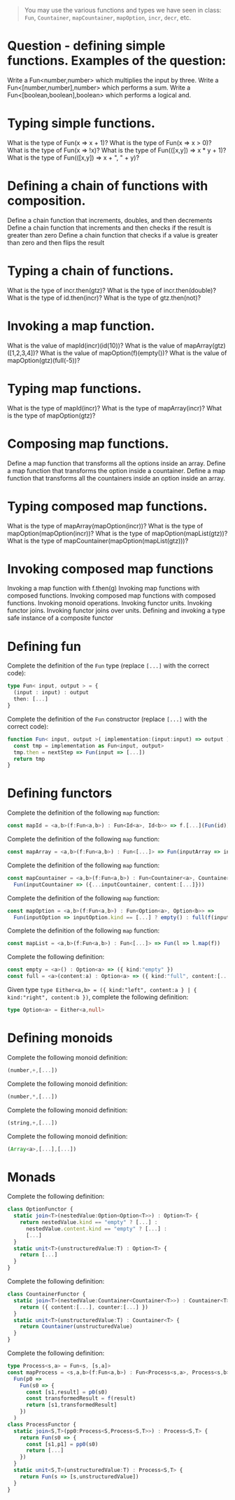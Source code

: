 > You may use the various functions and types we have seen in class: `Fun`, `Countainer`, `mapCountainer`, `mapOption`, `incr`, `decr`, etc.

# Question - defining simple functions. Examples of the question:
Write a Fun<number,number> which multiplies the input by three.
Write a Fun<[number,number],number> which performs a sum.
Write a Fun<[boolean,boolean],boolean> which performs a logical and.


# Typing simple functions.
What is the type of Fun(x => x + 1)?
What is the type of Fun(x => x > 0)?
What is the type of Fun(x => !x)?
What is the type of Fun(([x,y]) => x * y + 1)?
What is the type of Fun(([x,y]) => x + ", " + y)?

# Defining a chain of functions with composition. 
Define a chain function that increments, doubles, and then decrements
Define a chain function that increments and then checks if the result is greater than zero
Define a chain function that checks if a value is greater than zero and then flips the result

# Typing a chain of functions.
What is the type of incr.then(gtz)?
What is the type of incr.then(double)?
What is the type of id.then(incr)?
What is the type of gtz.then(not)?

# Invoking a map function. 
What is the value of mapId(incr)(id(10))?
What is the value of mapArray(gtz)([1,2,3,4])?
What is the value of mapOption(f)(empty())?
What is the value of mapOption(gtz)(full(-5))?

# Typing map functions.
What is the type of mapId(incr)?
What is the type of mapArray(incr)?
What is the type of mapOption(gtz)?

# Composing map functions.
Define a map function that transforms all the options inside an array.
Define a map function that transforms the option inside a countainer.
Define a map function that transforms all the countainers inside an option inside an array.

# Typing composed map functions.
What is the type of mapArray(mapOption(incr))?
What is the type of mapOption(mapOption(incr))?
What is the type of mapOption(mapList(gtz))?
What is the type of mapCountainer(mapOption(mapList(gtz)))?

# Invoking composed map functions
Invoking a map function with f.then(g)
Invoking map functions with composed functions.
Invoking composed map functions with composed functions.
Invoking monoid operations.
Invoking functor units.
Invoking functor joins.
Invoking functor joins over units.
Defining and invoking a type safe instance of a composite functor


# Defining fun
Complete the definition of the `Fun` type (replace `[...]` with the correct code):
```ts
type Fun< input, output > = {
  (input : input) : output 
  then: [...]
}
```

Complete the definition of the `Fun` constructor (replace `[...]` with the correct code):
```ts
function Fun< input, output >( implementation:(input:input) => output ) : Fun< input, output > {
  const tmp = implementation as Fun<input, output>
  tmp.then = nextStep => Fun(input => [...])
  return tmp
}
```

# Defining functors
Complete the definition of the following `map` function:
```ts
const mapId = <a,b>(f:Fun<a,b>) : Fun<Id<a>, Id<b>> => f.[...](Fun(id))
```
Complete the definition of the following `map` function:
```ts
const mapArray = <a,b>(f:Fun<a,b>) : Fun<[...]> => Fun(inputArray => inputArray.map(f))
```

Complete the definition of the following `map` function:
```ts
const mapCountainer = <a,b>(f:Fun<a,b>) : Fun<Countainer<a>, Countainer<b>> =>
  Fun(inputCountainer => ({...inputCountainer, content:[...]}))
```
Complete the definition of the following `map` function:
```ts
const mapOption = <a,b>(f:Fun<a,b>) : Fun<Option<a>, Option<b>> =>
  Fun(inputOption => inputOption.kind == [...] ? empty() : full(f(inputOption.content)))
```

Complete the definition of the following `map` function:
```ts
const mapList = <a,b>(f:Fun<a,b>) : Fun<[...]> => Fun(l => l.map(f))
```

Complete the following definition:
```ts
const empty = <a>() : Option<a> => ({ kind:"empty" })
const full = <a>(content:a) : Option<a> => ({ kind:"full", content:[...] })
```

Given type `type Either<a,b> = ({ kind:"left", content:a } | { kind:"right", content:b })`, complete the following definition:
```ts
type Option<a> = Either<a,null>
```

# Defining monoids
Complete the following monoid definition:
```ts
(number,+,[...]) 
```

Complete the following monoid definition:
```ts
(number,*,[...]) 
```

Complete the following monoid definition:
```ts
(string,+,[...]) 
```

Complete the following monoid definition:
```ts
(Array<a>,[...],[...]) 
```

# Monads
Complete the following definition:
```ts
class OptionFunctor {
  static join<T>(nestedValue:Option<Option<T>>) : Option<T> {
    return nestedValue.kind == "empty" ? [...] : 
      nestedValue.content.kind == "empty" ? [...] :
      [...]
  }
  static unit<T>(unstructuredValue:T) : Option<T> {
    return [...]
  }
}
```

Complete the following definition:
```ts
class CountainerFunctor {
  static join<T>(nestedValue:Countainer<Countainer<T>>) : Countainer<T> {
    return ({ content:[...], counter:[...] })
  }
  static unit<T>(unstructuredValue:T) : Countainer<T> {
    return Countainer(unstructuredValue)
  }
}
```

Complete the following definition:
```ts
type Process<s,a> = Fun<s, [s,a]>
const mapProcess = <s,a,b>(f:Fun<a,b>) : Fun<Process<s,a>, Process<s,b>> =>
  Fun(p0 =>
    Fun(s0 => {
      const [s1,result] = p0(s0)
      const transformedResult = f(result)
      return [s1,transformedResult]
    })
  )
class ProcessFunctor {
  static join<S,T>(pp0:Process<S,Process<S,T>>) : Process<S,T> {
    return Fun(s0 => {
      const [s1,p1] = pp0(s0)
      return [...]
    })
  }
  static unit<S,T>(unstructuredValue:T) : Process<S,T> {
    return Fun(s => [s,unstructuredValue])
  }
}
```
